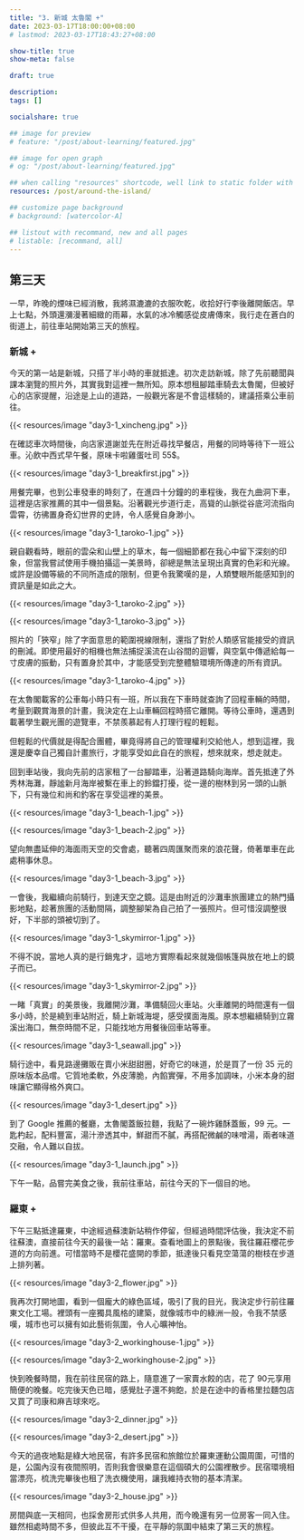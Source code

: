 ```yaml
---
title: "3. 新城 太魯閣 +"
date: 2023-03-17T18:00:00+08:00
# lastmod: 2023-03-17T18:43:27+08:00

show-title: true
show-meta: false

draft: true

description:
tags: []

socialshare: true

## image for preview
# feature: "/post/about-learning/featured.jpg"

## image for open graph
# og: "/post/about-learning/featured.jpg"

## when calling "resources" shortcode, well link to static folder with this path 
resources: /post/around-the-island/

## customize page background
# background: [watercolor-A] 

## listout with recommand, new and all pages
# listable: [recommand, all]
---
```


<!-- &nbsp; -->

<!-- [text]({ ref "relpath" })。 -->

## 第三天

一早，昨晚的煙味已經消散，我將濕漉漉的衣服吹乾，收拾好行李後離開飯店。早上七點，外頭還瀰漫著細緻的雨幕，水氣的冰冷觸感從皮膚傳來，我行走在蒼白的街道上，前往車站開始第三天的旅程。

<!--more-->

### 新城 +

今天的第一站是新城，只搭了半小時的車就抵達。初次走訪新城，除了先前聽聞與課本瀏覽的照片外，其實我對這裡一無所知。原本想租腳踏車騎去太魯閣，但被好心的店家提醒，沿途是上山的道路，一般觀光客是不會這樣騎的，建議搭乘公車前往。

{{< resources/image "day3-1_xincheng.jpg"  >}}

在確認車次時間後，向店家道謝並先在附近尋找早餐店，用餐的同時等待下一班公車。沁飲中西式早午餐，原味卡啦雞蛋吐司 55$。

{{< resources/image "day3-1_breakfirst.jpg"  >}}

用餐完畢，也到公車發車的時刻了，在進四十分鐘的的車程後，我在九曲洞下車，這裡是店家推薦的其中一個景點。沿著觀光步道行走，高聳的山脈從谷底河流指向雲霄，彷彿置身奇幻世界的史詩，令人感覺自身渺小。

{{< resources/image "day3-1_taroko-1.jpg"  >}}

親自觀看時，眼前的雲朵和山壁上的草木，每一個細節都在我心中留下深刻的印象，但當我嘗試使用手機拍攝這一美景時，卻總是無法呈現出真實的色彩和光線。或許是設備等級的不同所造成的限制，但更令我驚嘆的是，人類雙眼所能感知到的資訊量是如此之大。

{{< resources/image "day3-1_taroko-2.jpg"  >}}

{{< resources/image "day3-1_taroko-3.jpg"  >}}

照片的「狹窄」除了字面意思的範圍視線限制，還指了對於人類感官能接受的資訊的刪減。即使用最好的相機也無法捕捉溪流在山谷間的迴響，與空氣中傳遞給每一寸皮膚的振動，只有置身於其中，才能感受到完整體驗環境所傳達的所有資訊。

{{< resources/image "day3-1_taroko-4.jpg"  >}}

在太魯閣載客的公車每小時只有一班，所以我在下車時就查詢了回程車輛的時間，考量到觀賞海景的計畫，我決定在上山車輛回程時搭它離開。等待公車時，還遇到載著學生觀光團的遊覽車，不禁羨慕起有人打理行程的輕鬆。

但輕鬆的代價就是得配合團體，畢竟得將自己的管理權利交給他人，想到這裡，我還是慶幸自己獨自計畫旅行，才能享受如此自在的旅程，想來就來，想走就走。

回到車站後，我向先前的店家租了一台腳踏車，沿著道路騎向海岸。首先抵達了外秀林海灘，靜謐新月海岸被繫在車上的鈴鐺打擾，從一邊的樹林到另一頭的山脈下，只有幾位和尚和釣客在享受這裡的美景。

{{< resources/image "day3-1_beach-1.jpg"  >}}

{{< resources/image "day3-1_beach-2.jpg"  >}}

望向無盡延伸的海面雨天空的交會處，聽著四周匯聚而來的浪花聲，倚著單車在此處稍事休息。

{{< resources/image "day3-1_beach-3.jpg"  >}}

一會後，我繼續向前騎行，到達天空之鏡。這是由附近的沙灘車旅團建立的熱門攝影地點，趁著旅團的活動間隔，調整腳架為自己拍了一張照片。但可惜沒調整很好，下半部的頭被切到了。

{{< resources/image "day3-1_skymirror-1.jpg"  >}}

不得不說，當地人真的是行銷鬼才，這地方實際看起來就幾個帳篷與放在地上的鏡子而已。

{{< resources/image "day3-1_skymirror-2.jpg"  >}}

一睹「真實」的美景後，我離開沙灘，準備騎回火車站。火車離開的時間還有一個多小時，於是繞到車站附近，騎上新城海堤，感受撲面海風。原本想繼續騎到立霧溪出海口，無奈時間不足，只能找地方用餐後回車站等車。

{{< resources/image "day3-1_seawall.jpg"  >}}

騎行途中，看見路邊攤販在賣小米甜甜圈，好奇它的味道，於是買了一份 35 元的原味版本品嚐。它質地柔軟，外皮薄脆，內餡實彈，不用多加調味，小米本身的甜味讓它顯得格外爽口。

{{< resources/image "day3-1_desert.jpg"  >}}

到了 Google 推薦的餐廳，太魯閣蓋飯拉麵，我點了一碗炸雞酥蓋飯，99 元。一匙杓起，配料豐富，湯汁滲透其中，鮮甜而不膩，再搭配微鹹的味噌湯，兩者味道交融，令人難以自拔。

{{< resources/image "day3-1_launch.jpg"  >}}

下午一點，品嘗完美食之後，我前往車站，前往今天的下一個目的地。

### 羅東 +

下午三點抵達羅東，中途經過蘇澳新站稍作停留，但經過時間評估後，我決定不前往蘇澳，直接前往今天的最後一站：羅東。查看地圖上的景點後，我往羅莊櫻花步道的方向前進。可惜當時不是櫻花盛開的季節，抵達後只看見空蕩蕩的樹枝在步道上排列著。

{{< resources/image "day3-2_flower.jpg"  >}}

我再次打開地圖，看到一個龐大的綠色區域，吸引了我的目光，我決定步行前往羅東文化工場。裡頭有一座獨具風格的建築，就像城市中的綠洲一般，令我不禁感嘆，城市也可以擁有如此藝術氛圍，令人心曠神怡。

{{< resources/image "day3-2_workinghouse-1.jpg"  >}}

{{< resources/image "day3-2_workinghouse-2.jpg"  >}}

快到晚餐時間，我在前往民宿的路上，隨意進了一家賣水餃的店，花了 90元享用簡便的晚餐。吃完後天色已暗，感覺肚子還不夠飽，於是在途中的香格里拉麵包店又買了司康和麻吉球來吃。

{{< resources/image "day3-2_dinner.jpg"  >}}

{{< resources/image "day3-2_desert.jpg"  >}}

今天的過夜地點是綠大地民宿，有許多民宿和旅館位於羅東運動公園周圍，可惜的是，公園內沒有夜間照明，否則我會很樂意在這個碩大的公園裡散步。民宿環境相當漂亮，梳洗完畢後也租了洗衣機使用，讓我維持衣物的基本清潔。

{{< resources/image "day3-2_house.jpg"  >}}

房間與底一天相同，也採舍房形式供多人共用，而今晚還有另一位房客一同入住。雖然相處時間不多，但彼此互不干擾，在平靜的氛圍中結束了第三天的旅程。

<!-- 其實我有想打招呼，但錯過時機了 (´;ω;`) -->
